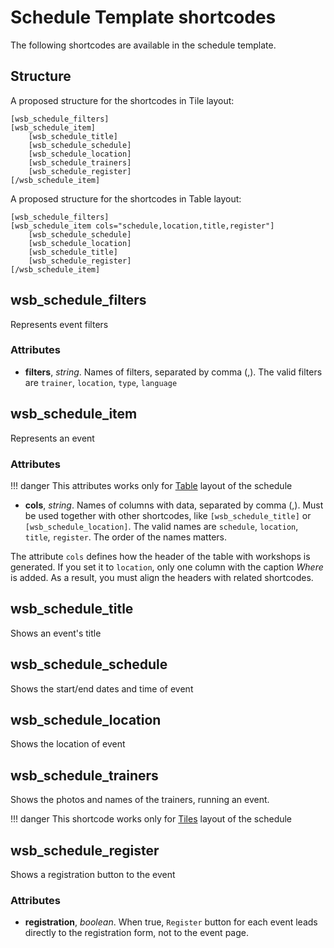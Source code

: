 # Schedule Template shortcodes

The following shortcodes are available in the schedule template.

## Structure
A proposed structure for the shortcodes in Tile layout:

    [wsb_schedule_filters]
    [wsb_schedule_item]
        [wsb_schedule_title]
        [wsb_schedule_schedule]
        [wsb_schedule_location]
        [wsb_schedule_trainers]
        [wsb_schedule_register]
    [/wsb_schedule_item]

A proposed structure for the shortcodes in Table layout:

    [wsb_schedule_filters]
    [wsb_schedule_item cols="schedule,location,title,register"]
        [wsb_schedule_schedule]
        [wsb_schedule_location]
        [wsb_schedule_title]
        [wsb_schedule_register]
    [/wsb_schedule_item]

## wsb_schedule_filters
Represents event filters

### Attributes

* **filters**, *string*. Names of filters, separated by comma (,).
The valid filters are `trainer`, `location`, `type`, `language`

## wsb_schedule_item
Represents an event

### Attributes

!!! danger
    This attributes works only for [Table](https://support.workshopbutler.com/articles/configuring-the-wordpress-plugin/) layout
    of the schedule

* **cols**, *string*. Names of columns with data, separated by comma (,). Must be used together with other shortcodes,
like `[wsb_schedule_title]` or `[wsb_schedule_location]`. The valid names are `schedule`, `location`, `title`, `register`.
The order of the names matters.  

The attribute `cols` defines how the header of the table with workshops is generated. If you set it to `location`, only
one column with the caption *Where* is added. As a result, you must align the headers with related shortcodes.  

## wsb_schedule_title

Shows an event's title

## wsb_schedule_schedule

Shows the start/end dates and time of event

## wsb_schedule_location

Shows the location of event

## wsb_schedule_trainers

Shows the photos and names of the trainers, running an event.

!!! danger
    This shortcode works only for [Tiles](https://support.workshopbutler.com/articles/configuring-the-wordpress-plugin/) layout
    of the schedule
 

## wsb_schedule_register

Shows a registration button to the event

### Attributes

* **registration**, *boolean*. When true, `Register` button for each event leads directly to the registration form, not to the event page. 
